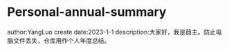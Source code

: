 # Personal-annual-summary
author:YangLuo 
create date:2023-1-1
description:大家好，我是莔主。防止电脑文件丢失，仓库用作个人年度总结。

